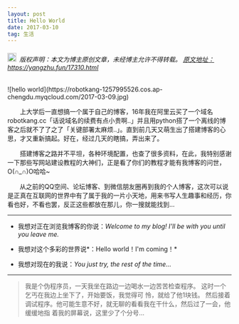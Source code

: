```yaml
---
layout: post
title: Hello World
date: 2017-03-10 
tag: 生活
---
```


<h6><img src="https://robotkang-1257995526.cos.ap-chengdu.myqcloud.com/icon/copyright.png" alt="copyright" style="display:inline;margin-bottom: -5px;" width="20" height="20"> 版权声明：本文为博主原创文章，未经博主允许不得转载。
<a target="_blank" href="https://yangzhu.fun/17310.html">原文地址：https://yangzhu.fun/17310.html</a>
</h6>
 ![hello world](https://robotkang-1257995526.cos.ap-chengdu.myqcloud.com/2017-03-09.jpg)



　　上大学后一直想搞一个属于自己的博客，16年我在阿里云买了一个域名robotkang.cc「话说域名的续费有点小贵啊..」并且用python搭了一个离线的博客之后就不了了之了「关键部署太麻烦..」。直到前几天又萌生出了搭建博客的心思，才又重新搞起。好在，经过几天的瞎搞，弄出来了。     

<p> </p> 

　　搭建博客之路并不平坦，各种环境配置，也查了很多资料，在此，我特别感谢一下那些写网站建设教程的大神们，正是看了你们的教程才能有我博客的问世，O(∩_∩)O哈哈~    
     
&#160; &#160; &#160; &#160;从之前的QQ空间、论坛博客、到微信朋友圈再到我的个人博客，这次可以说是正真在互联网的世界中有了属于我的一片小天地，用来书写人生趣事和经历，你看也好，不看也罢，反正这些都放在那儿，你一搜就能找到... 
   
-----------------

- 我想对正在浏览我博客的你说：*Welcome to my blog! I'll be with you until you leave me.*


- 我想对这个多彩的世界说*：Hello world！I'm coming！*


- 我想对现在的我说：*You just try, the rest of the time...*

-----------------

> 我是个伪程序员，一天我坐在路边一边喝水一边苦苦检查程序。 这时一个乞丐在我边上坐下了，开始要饭，我觉得可
> 怜，就给了他1块钱。 然后接着调试程序。他可能生意不好，就无聊的看看我在干什么，然后过了一会，他缓缓地指
> 着我的屏幕说，这里少了个分号... 



